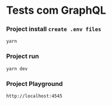 # Tests com GraphQL

### Project install `create .env files`
```
yarn
```

### Project run
```
yarn dev
```

### Project Playground
```
http://localhost:4545
```